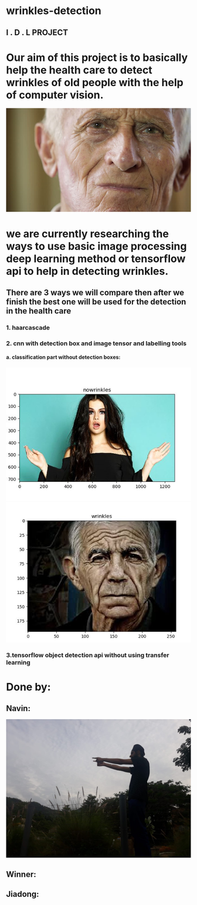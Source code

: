 # wrinkles-detection


          



##                               I .    D   .     L        PROJECT



# Our aim of this project is to basically help the health care to detect wrinkles of old people with the help of computer vision.


<img src = "screenshots/1.jpg">


# we are currently researching the ways to use basic image processing deep learning method or tensorflow api to help in detecting wrinkles.




## There are 3 ways we will compare then after we finish the best one will be used for the detection in the health care


### 1. haarcascade






### 2. cnn with detection box and image tensor and labelling tools
#### a. classification part without detection boxes:




<img src = "screenshots\nowrinkles.JPG">





<img src = "screenshots\checksss.JPG">














### 3.tensorflow object detection api without using transfer learning

























# Done by:

## Navin:




<img src = "screenshots\navin.jpg">




## Winner:













## Jiadong:


































































